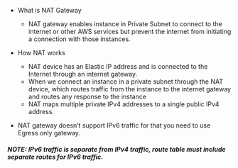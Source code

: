 * What is NAT Gateway

    * NAT gateway enables instance in Private Subnet to connect to the internet or other AWS services but prevent the internet from initiating a connection with those instances.

* How NAT works

    * NAT device has an Elastic IP address and is connected to the Internet through an internet gateway.
    * When we connect an instance in a private subnet through the NAT device, which routes traffic from the instance to the internet gateway and routes any response to the instance
    * NAT maps multiple private IPv4 addresses to a single public IPv4 address.
* NAT gateway doesn’t support IPv6 traffic for that you need to use Egress only gateway.

##### NOTE: IPv6 traffic is separate from IPv4 traffic, route table must include separate routes for IPv6 traffic.

